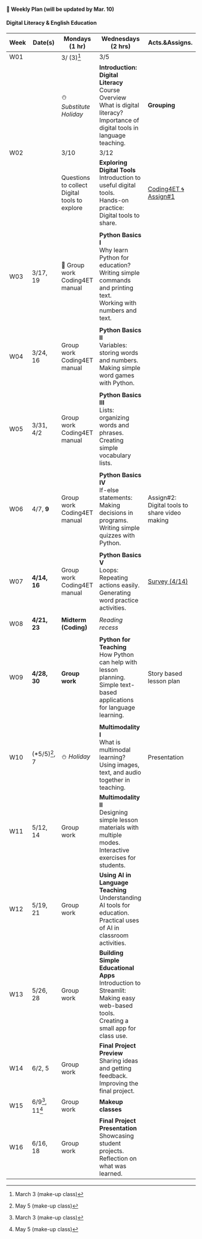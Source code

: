 #### 🌱 **Weekly Plan (will be updated by Mar. 10)**

#### Digital Literacy & English Education

| Week | Date(s) | Mondays (1 hr) | Wednesdays (2 hrs) | Acts.&Assigns. |
|------|------|----------|--------|-------|
|W01||3/ (3)[^1]|3/5||
|      |      |⛄ _Substitute Holiday_| **Introduction: Digital Literacy** <br> Course Overview <br> What is digital literacy? <br> Importance of digital tools in language teaching.  | **Grouping** |
|W02||3/10|3/12||
|   || Questions to collect <br> Digital tools to explore | **Exploring Digital Tools** <br> Introduction to useful digital tools. <br> Hands-on practice: Digital tools to share. |   [Coding4ET 🌀 Assign#1](https://github.com/MK316/Coding4ET/blob/main/Lessons/Ex2.md)    |
||||||
|  W03    |3/17, 19| 🐳 Group work <br>Coding4ET manual | **Python Basics I** <br> Why learn Python for education? <br> Writing simple commands and printing text. <br> Working with numbers and text. |       |
||||||
|  W04    |3/24, 16| Group work <br>Coding4ET manual | **Python Basics II** <br> Variables: storing words and numbers. <br> Making simple word games with Python. |       |
||||||
|  W05    |3/31, 4/2| Group work <br>Coding4ET manual | **Python Basics III** <br> Lists: organizing words and phrases. <br> Creating simple vocabulary lists. |       |
||||||
|  W06    |4/7, **9**| Group work <br>Coding4ET manual | **Python Basics IV** <br> If-else statements: Making decisions in programs. <br> Writing simple quizzes with Python. |Assign#2: Digital tools to share video making|
||||||
|  W07    |**4/14, 16**| Group work <br>Coding4ET manual | **Python Basics V** <br> Loops: Repeating actions easily. <br> Generating word practice activities. |  [Survey (4/14)](https://forms.gle/RAcEev4ZoqkcPQK86)      |
||||||
|  W08    |**4/21, 23**| **Midterm (Coding)** | _Reading recess_  |       |
||||||
|  W09    |**4/28, 30**| **Group work**  | **Python for Teaching** <br> How Python can help with lesson planning. <br> Simple text-based applications for language learning.| Story based lesson plan|
||||||
|  W10    |(*5/5)[^2], 7| ⛄ _Holiday_  | **Multimodality I** <br> What is multimodal learning? <br> Using images, text, and audio together in teaching. |Presentation |
|  W11    |5/12, 14|  Group work  | **Multimodality II** <br> Designing simple lesson materials with multiple modes. <br> Interactive exercises for students. |       |
|  W12    |5/19, 21|  Group work  | **Using AI in Language Teaching** <br> Understanding AI tools for education. <br> Practical uses of AI in classroom activities. |       |
|  W13    |5/26, 28|  Group work | **Building Simple Educational Apps** <br> Introduction to Streamlit: Making easy web-based tools. <br> Creating a small app for class use. |       |
|  W14    |6/2, 5|  Group work |**Final Project Preview** <br> Sharing ideas and getting feedback. <br> Improving the final project.|       |
|  W15    |6/9[^1], 11[^2]|   Group work |**Makeup classes** |  |
|  W16    |6/16, 18| Group work | **Final Project Presentation** <br> Showcasing student projects. <br> Reflection on what was learned. |       |

[^1]: March 3 (make-up class)
[^2]: May 5 (make-up class)
